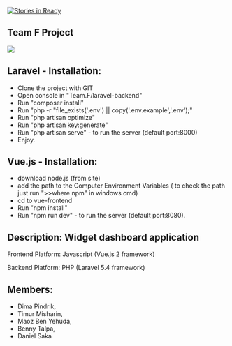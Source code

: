 [![Stories in Ready](https://badge.waffle.io/DimaPindrik/Team.F.png?label=ready&title=Ready)](https://waffle.io/DimaPindrik/Team.F)
## Team F Project

<img style="max-width:50%; height: auto" src="http://imageshack.com/a/img924/7897/w55HpV.png">

## Laravel  -  Installation:
- Clone the project with GIT
- Open console in "Team.F/laravel-backend"
- Run "composer install"
- Run "php -r "file_exists('.env') || copy('.env.example','.env');"
- Run "php artisan optimize"
- Run "php artisan key:generate"
- Run "php artisan serve" - to run the server (default port:8000)
- Enjoy.

## Vue.js  -  Installation:
- download node.js (from site)
- add the path to the Computer Environment Variables ( to check the path just run ">>where npm" in windows cmd)
- cd to vue-frontend
- Run "npm install"
- Run "npm run dev" - to run the server (default port:8080).

## Description: Widget dashboard application

Frontend Platform: Javascript (Vue.js 2 framework)

Backend Platform: PHP (Laravel 5.4 framework)

## Members:

-  Dima Pindrik,
-  Timur Misharin,
-  Maoz Ben Yehuda,
-  Benny Talpa,
-  Daniel Saka
  
